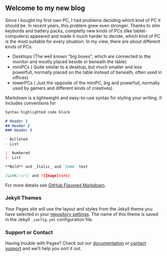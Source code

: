## Welcome to my new blog

Since I bought my first own PC, I had problems deciding which kind of PC it should be. In recent years, this problem grew even stronger. Thanks to slim keybords and battery packs, completly new kinds of PCs (like tablet-computers) appeared and made it much harder to decide, which kind of PC is the most suitable for every situation. In my view, there are about different kinds of PCs:

- Desktops (The well known "big boxes", which are connected to the monitor and mostly placed beside or beneath the table)
- miniPCs ( Quite similar to a desktop, but much smaller and less powerfull, normally placed on the table instead of beneath, often used in offices)
- towerPCs ( Just the opposite of the miniPC, big and powerfull, normally used by gamers and different kinds of creatives)


Markdown is a lightweight and easy-to-use syntax for styling your writing. It includes conventions for

```markdown
Syntax highlighted code block

# Header 1
## Header 2
### Header 3

- Bulleted
- List

1. Numbered
2. List

**Bold** and _Italic_ and `Code` text

[Link](url) and ![Image](src)
```

For more details see [GitHub Flavored Markdown](https://guides.github.com/features/mastering-markdown/).

### Jekyll Themes

Your Pages site will use the layout and styles from the Jekyll theme you have selected in your [repository settings](https://github.com/auktarus/blog/settings). The name of this theme is saved in the Jekyll `_config.yml` configuration file.

### Support or Contact

Having trouble with Pages? Check out our [documentation](https://help.github.com/categories/github-pages-basics/) or [contact support](https://github.com/contact) and we’ll help you sort it out.
